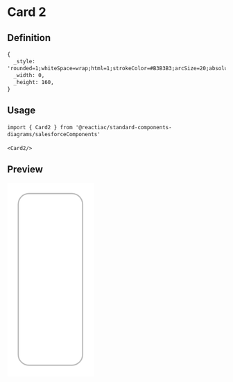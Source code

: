 # Card 2

## Definition

```
{
  _style: 'rounded=1;whiteSpace=wrap;html=1;strokeColor=#B3B3B3;arcSize=20;absoluteArcSize=1;collapsible=0;recursiveResize=1;',
  _width: 0,
  _height: 160,
}
```

## Usage

```
import { Card2 } from '@reactiac/standard-components-diagrams/salesforceComponents'

<Card2/>
```

## Preview

<img src="./card-2.png" width="200"/>
